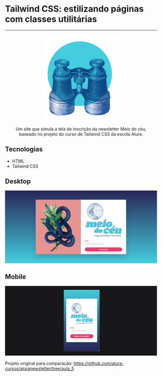 <h1>Tailwind CSS: estilizando páginas com classes utilitárias</h1>

<hr>

<p align="center"> <img src="https://github.com/manu-mello/meio-do-ceu/blob/main/img/binoculos.png" alt=""></p>
<p align="center">Um site que simula a tela de inscrição da newsletter Meio do céu,<br>
baseado no projeto do curso de Tailwind CSS da escola Alura.</p>

## Tecnologias
* HTML
* Tailwind CSS

## Desktop
![image](https://github.com/manu-mello/meio-do-ceu/blob/main/img/desktop.png)

## Mobile
![image](https://github.com/manu-mello/meio-do-ceu/blob/main/img/mobile.png)


Projeto original para comparação: https://github.com/alura-cursos/aluranewsletter/tree/aula_5
